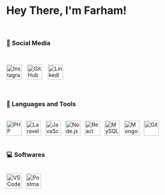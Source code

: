 # Hey There, I'm Farham!

<br />

### 📱 Social Media

<br />

<p align="left" style="display: flex; gap: 15px; flex-wrap: wrap;">
  <a href="https://www.instagram.com/the.farham" target="_blank">
    <img src="https://skillicons.dev/icons?i=instagram" width="40" height="40" alt="Instagram" />
  </a>
  <a href="https://github.com/Farham-Zaker" target="_blank">
    <img src="https://skillicons.dev/icons?i=github" width="40" height="40" alt="GitHub" />
  </a>
  <a href="https://www.linkedin.com/in/farham-zaker/" target="_blank">
    <img src="https://skillicons.dev/icons?i=linkedin" width="40" height="40" alt="LinkedIn" />
  </a>
</p>

<br />

### 🧰 Languages and Tools

<br />

<div style="display: flex; flex-wrap: wrap; gap: 12px; align-items: center;">
  <img src="https://skillicons.dev/icons?i=php" width="40" height="40" alt="PHP" />
  <img src="https://skillicons.dev/icons?i=laravel" width="40" height="40" alt="Laravel" />
  <img src="https://skillicons.dev/icons?i=js" width="40" height="40" alt="JavaScript" />
  <img src="https://skillicons.dev/icons?i=nodejs" width="40" height="40" alt="Node.js" />
  <img src="https://skillicons.dev/icons?i=react" width="40" height="40" alt="React" />
  <img src="https://skillicons.dev/icons?i=mysql" width="40" height="40" alt="MySQL" />
  <img src="https://skillicons.dev/icons?i=mongodb" width="40" height="40" alt="MongoDB" />
  <img src="https://skillicons.dev/icons?i=git" width="40" height="40" alt="Git" />
</div>

<br />

### 💻 Softwares

<br />

<div style="display: flex; gap: 12px; flex-wrap: wrap; align-items: center;">
  <img src="https://skillicons.dev/icons?i=vscode" width="40" height="40" alt="VS Code" />
  <img src="https://skillicons.dev/icons?i=postman" width="40" height="40" alt="Postman" />
</div>
